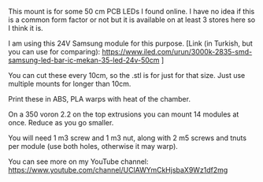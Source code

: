 This mount is for some 50 cm PCB LEDs I found online. I have no idea if this is a common form factor or not but it is available on at least 3 stores here so I think it is.

[ ](./example.jpg)

I am using this 24V Samsung module for this purpose. [Link (in Turkish, but you can use for comparing): https://www.iled.com/urun/3000k-2835-smd-samsung-led-bar-ic-mekan-35-led-24v-50cm ]

You can cut these every 10cm, so the .stl is for just for that size. Just use multiple mounts for longer than 10cm. 

Print these in ABS, PLA warps with heat of the chamber.

On a 350 voron 2.2 on the top extrusions you can mount 14 modules at once. Reduce as you go smaller.

You will need 1 m3 screw and 1 m3 nut, along with 2 m5 screws and tnuts per module (use both holes, otherwise it may warp).

You can see more on my YouTube channel:
https://www.youtube.com/channel/UClAWYmCkHjsbaX9Wz1df2mg

